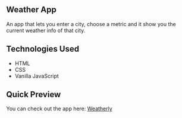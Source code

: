## Weather App
An app that lets you enter a city, choose a metric and it show you the current weather info of that city.

## Technologies Used
- HTML
- CSS
- Vanilla JavaScript  

## Quick Preview
You can check out the app here:
<a href="https://dimitarradulov.github.io/weatherly-app/" target="_blank">Weatherly</a>
